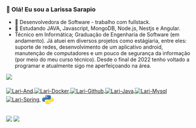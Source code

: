### 👋 Olá! Eu sou a Larissa Sarapio
- 🔭 Desenvolvedora de Software - trabalho com fullstack.
- 🌱 Estudando JAVA, Javascript, MongoDB, Node.js, Nestjs e Angular. 
 - Técnico em Informática; Graduação de Engenharia de Software (em andamento). Já atuei em diversos projetos como estágiaria, entre eles: suporte de redes, desenvolvimento de um aplicativo android, manutenção de computadores e um pouco de segurança da informação (por meio do meu curso técnico). Desde o final de 2022 tenho voltado a programar e atualmente sigo me aperfeiçoando na área.

<div>
	<a href="https://github.com/larisarapio">
	<img height="180em" src="https://github-readme-stats.vercel.app/api/top-langs/?username=larisarapio&layout=compact&langs_count=16&theme=dracula"/>

</div>

<div style="display: inline_block"><br>
  <img align="center" alt="Lari-And" height="30" width="40" src="https://cdn.jsdelivr.net/gh/devicons/devicon/icons/android/android-original.svg">
  <img align="center" alt="Lari-Docker" height="30" width="40" src="https://cdn.jsdelivr.net/gh/devicons/devicon/icons/docker/docker-original.svg">
  <img align="center" alt="Lari-Github" height="30" width="40" src="https://cdn.jsdelivr.net/gh/devicons/devicon/icons/github/github-original.svg">
  <img align="center" alt="Lari-Java" height="30" width="40" src="https://cdn.jsdelivr.net/gh/devicons/devicon/icons/java/java-original.svg">
  <img align="center" alt="Lari-Mysql" height="30" width="40"  src="https://cdn.jsdelivr.net/gh/devicons/devicon/icons/mysql/mysql-original.svg">
  <img align="center" alt="Lari-Spring" height="30" width="40"  src="https://cdn.jsdelivr.net/gh/devicons/devicon/icons/spring/spring-original.svg">
  <img align="center" alt="Lari-Python" height="30" width="40" src="https://raw.githubusercontent.com/devicons/devicon/master/icons/python/python-original.svg">
</div>
  
##
<div>
  <a href = "mailto:larissa.sarapio@gmail.com"><img src="https://img.shields.io/badge/-Gmail-%23333?style=for-the-badge&logo=gmail&logoColor=white" target="_blank"></a>
  <a href="https://www.linkedin.com/in/larissa-sarapio-" target="_blank"><img src="https://img.shields.io/badge/-LinkedIn-%230077B5?style=for-the-badge&logo=linkedin&logoColor=white" target="_blank"></a> 
  
</div>

